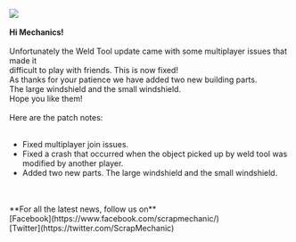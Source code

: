 ![](http://i.imgur.com/NXm8Cf1.png)<br/>
<br/>
**Hi Mechanics!**<br/>
<br/>
Unfortunately the Weld Tool update came with some multiplayer issues that made it <br/>
difficult to play with friends. This is now fixed!<br/>
As thanks for your patience we have added two new building parts. <br/>
The large windshield and the small windshield.<br/>
Hope you like them!<br/>
<br/>
Here are the patch notes:<br/>
<br/>
* Fixed multiplayer join issues.<br/>
* Fixed a crash that occurred when the object picked up by weld tool was modified by another player.<br/>
* Added two new parts. The large windshield and the small windshield.<br/><br/>
<br/>
**For all the latest news, follow us on** <br/>
[Facebook](https://www.facebook.com/scrapmechanic/)<br/>
[Twitter](https://twitter.com/ScrapMechanic)